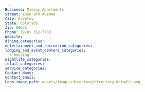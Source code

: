 ```yaml
---
Business: Midway Apartments
Street: 1650 8th Avenue
City: Greeley
State: Colorado
Zip: 80631
Phone: (970) 352-7733
Website:
dining_categories:
entertainment_and_recreation_categories:
lodging_and_event_centers_categories:
  - housing
nightlife_categories:
retail_categories:
service_categories:
Contact_Name:
Contact_Email:
Logo_image_path: assets/images/directory/directory-default.png
---
```



